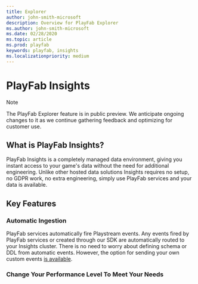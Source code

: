 ```yaml
---
title: Explorer
author: john-smith-microsoft
description: Overview for PlayFab Explorer
ms.author: john-smith-microsoft
ms.date: 02/28/2020
ms.topic: article
ms.prod: playfab
keywords: playfab, insights
ms.localizationpriority: medium
---
```


# PlayFab Insights

> [!NOTE]
> The PlayFab Explorer feature is in public preview. We anticipate ongoing changes to it as we continue gathering feedback and optimizing for customer use.

## What is PlayFab Insights?
PlayFab Insights is a completely managed data environment, giving you instant access to your game's data without the need for additional engineering. Unlike other hosted data solutions Insights requires no setup, no GDPR work, no extra engineering, simply use PlayFab services and your data is available.

## Key Features
### Automatic Ingestion
PlayFab services automatically fire Playstream events. Any events fired by PlayFab services or created through our SDK are automatically routed to your Insights cluster. There is no need to worry about defining schema or DDL from automatic events. However, the option for sending your own custom events [is available]('https://docs.microsoft.com/en-us/gaming/playfab/features/analytics/metrics/playstream-events#custom-event-overview').

### Change Your Performance Level To Meet Your Needs
